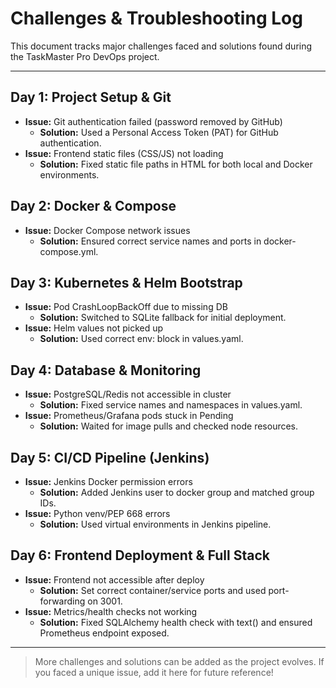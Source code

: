 # Challenges & Troubleshooting Log

This document tracks major challenges faced and solutions found during the TaskMaster Pro DevOps project.

---

## Day 1: Project Setup & Git
- **Issue:** Git authentication failed (password removed by GitHub)
  - **Solution:** Used a Personal Access Token (PAT) for GitHub authentication.
- **Issue:** Frontend static files (CSS/JS) not loading
  - **Solution:** Fixed static file paths in HTML for both local and Docker environments.

## Day 2: Docker & Compose
- **Issue:** Docker Compose network issues
  - **Solution:** Ensured correct service names and ports in docker-compose.yml.

## Day 3: Kubernetes & Helm Bootstrap
- **Issue:** Pod CrashLoopBackOff due to missing DB
  - **Solution:** Switched to SQLite fallback for initial deployment.
- **Issue:** Helm values not picked up
  - **Solution:** Used correct env: block in values.yaml.

## Day 4: Database & Monitoring
- **Issue:** PostgreSQL/Redis not accessible in cluster
  - **Solution:** Fixed service names and namespaces in values.yaml.
- **Issue:** Prometheus/Grafana pods stuck in Pending
  - **Solution:** Waited for image pulls and checked node resources.

## Day 5: CI/CD Pipeline (Jenkins)
- **Issue:** Jenkins Docker permission errors
  - **Solution:** Added Jenkins user to docker group and matched group IDs.
- **Issue:** Python venv/PEP 668 errors
  - **Solution:** Used virtual environments in Jenkins pipeline.

## Day 6: Frontend Deployment & Full Stack
- **Issue:** Frontend not accessible after deploy
  - **Solution:** Set correct container/service ports and used port-forwarding on 3001.
- **Issue:** Metrics/health checks not working
  - **Solution:** Fixed SQLAlchemy health check with text() and ensured Prometheus endpoint exposed.

---

> More challenges and solutions can be added as the project evolves. If you faced a unique issue, add it here for future reference! 